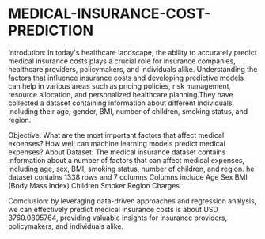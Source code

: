 # MEDICAL-INSURANCE-COST-PREDICTION
Introdution:
In today's healthcare landscape, the ability to accurately predict medical insurance costs plays a crucial role for insurance companies, healthcare providers, policymakers, and individuals alike. Understanding the factors that influence insurance costs and developing predictive models can help in various areas such as pricing policies, risk management, resource allocation, and personalized healthcare planning.They have collected a dataset containing information about different individuals, including their age, gender, BMI, number of children, smoking status, and region.

Objective:
What are the most important factors that affect medical expenses?
How well can machine learning models predict medical expenses?
About Dataset:
The medical insurance dataset contains information about a number of factors that can affect medical expenses, including age, sex, BMI, smoking status, number of children, and region.
he dataset contains 1338 rows and 7 columns
Columns include
Age Sex BMI (Body Mass Index) Children Smoker Region Charges

Comclusion:
by leveraging data-driven approaches and regression analysis, we can effectively predict medical insurance costs is about USD 3760.0805764, providing valuable insights for insurance providers, policymakers, and individuals alike.
